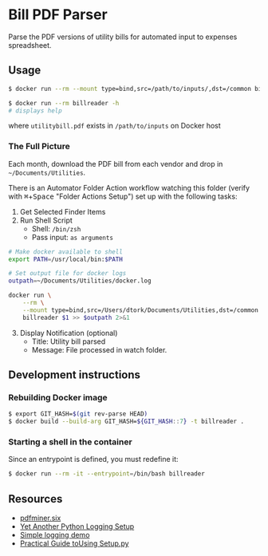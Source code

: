 # Bill PDF Parser

Parse the PDF versions of utility bills for automated input to expenses spreadsheet.

## Usage
```bash
$ docker run --rm --mount type=bind,src=/path/to/inputs/,dst=/common billreader utilitybill.pdf

$ docker run --rm billreader -h
# displays help
```
where `utilitybill.pdf` exists in `/path/to/inputs` on Docker host

### The Full Picture
Each month, download the PDF bill from each vendor and drop in `~/Documents/Utilities`. 

There is an Automator Folder Action workflow watching this folder (verify with 
<kbd>⌘</kbd>+<kbd>Space</kbd> "Folder Actions Setup") set up with the following tasks:
1. Get Selected Finder Items
2. Run Shell Script
   - Shell: `/bin/zsh`
   - Pass input: `as arguments`
```bash
# Make docker available to shell
export PATH=/usr/local/bin:$PATH

# Set output file for docker logs
outpath=~/Documents/Utilities/docker.log

docker run \
    --rm \
    --mount type=bind,src=/Users/dtork/Documents/Utilities,dst=/common \
    billreader $1 >> $outpath 2>&1
```
3. Display Notification (optional)
   - Title: Utility bill parsed
   - Message: File processed in watch folder.

## Development instructions
### Rebuilding Docker image
```bash
$ export GIT_HASH=$(git rev-parse HEAD)
$ docker build --build-arg GIT_HASH=${GIT_HASH::7} -t billreader .
```

### Starting a shell in the container
Since an entrypoint is defined, you must redefine it:
```bash
$ docker run --rm -it --entrypoint=/bin/bash billreader
```

## Resources
* [pdfminer.six](https://pdfminersix.readthedocs.io)
* [Yet Another Python Logging Setup](https://stackoverflow.com/questions/45287578/yet-another-python-logging-setup)
* [Simple logging demo](https://github.com/stevekm/logging-demo)
* [Practical Guide toUsing Setup.py](https://godatadriven.com/blog/a-practical-guide-to-using-setup-py/)
